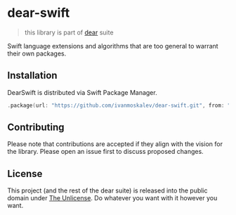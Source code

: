 # dear-swift
> this library is part of [dear](https://github.com/ivanmoskalev/dear) suite

Swift language extensions and algorithms that are too general to warrant their own packages. 

## Installation

DearSwift is distributed via Swift Package Manager.

```swift
.package(url: "https://github.com/ivanmoskalev/dear-swift.git", from: "1.0.0")
```

## Contributing

Please note that contributions are accepted if they align with the vision for the library. Please open an issue first to discuss proposed changes. 

## License

This project (and the rest of the dear suite) is released into the public domain under [The Unlicense](https://unlicense.org/). Do whatever you want with it however you want.
